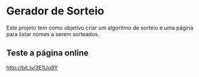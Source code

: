 # Gerador de Sorteio

Este projeto tem como objetivo criar um algoritmo de sorteio e uma página para listar nomes a serem sorteados.

## Teste a página online

http://bit.ly/3E1Uu9Y